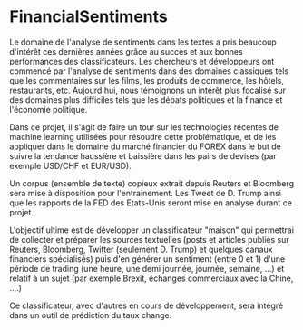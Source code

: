 # FinancialSentiments

Le domaine de l'analyse de sentiments dans les textes a pris beaucoup d'intérêt ces dernières années grâce au succès et aux bonnes performances des classificateurs. Les chercheurs et développeurs ont commencé par l'analyse de sentiments dans des domaines classiques tels que les commentaires sur les films, les produits de commerce, les hôtels, restaurants, etc. Aujourd'hui, nous témoignons un intérêt plus focalisé sur des domaines plus difficiles tels que les débats politiques et la finance et l'économie politique.

Dans ce projet, il s'agit de faire un tour sur les technologies récentes de machine learning utilisées pour résoudre cette problématique, et de les appliquer dans le domaine du marché financier du FOREX dans le but de suivre la tendance haussière et baissière dans les pairs de devises (par exemple USD/CHF et EUR/USD).

Un corpus (ensemble de texte) copieux extrait depuis Reuters et Bloomberg sera mise à disposition pour l'entrainement. Les Tweet de D. Trump ainsi que les rapports de la FED des Etats-Unis seront mise en analyse durant ce projet.

L'objectif ultime est de développer un classificateur "maison" qui permettrai de collecter et préparer les sources textuelles (posts et articles publiés sur Reuters, Bloomberg, Twitter (seulement D. Trump) et quelques canaux financiers spécialisés) puis d'en générer un sentiment (entre 0 et 1) d'une période de trading (une heure, une demi journée, journée, semaine, ...) et relatif à un sujet (par exemple Brexit, échanges commerciaux avec la Chine, ....)

Ce classificateur, avec d'autres en cours de développement, sera intégré dans un outil de prédiction du taux change.